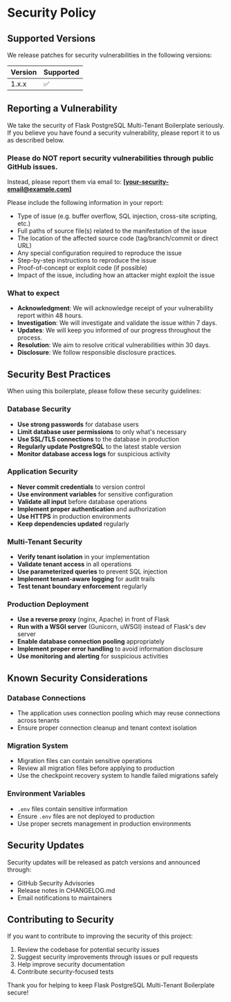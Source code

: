 # Security Policy

## Supported Versions

We release patches for security vulnerabilities in the following versions:

| Version | Supported          |
| ------- | ------------------ |
| 1.x.x   | :white_check_mark: |

## Reporting a Vulnerability

We take the security of Flask PostgreSQL Multi-Tenant Boilerplate seriously. If you believe you have found a security vulnerability, please report it to us as described below.

### Please do NOT report security vulnerabilities through public GitHub issues.

Instead, please report them via email to: **[your-security-email@example.com]**

Please include the following information in your report:
- Type of issue (e.g. buffer overflow, SQL injection, cross-site scripting, etc.)
- Full paths of source file(s) related to the manifestation of the issue
- The location of the affected source code (tag/branch/commit or direct URL)
- Any special configuration required to reproduce the issue
- Step-by-step instructions to reproduce the issue
- Proof-of-concept or exploit code (if possible)
- Impact of the issue, including how an attacker might exploit the issue

### What to expect

- **Acknowledgment**: We will acknowledge receipt of your vulnerability report within 48 hours.
- **Investigation**: We will investigate and validate the issue within 7 days.
- **Updates**: We will keep you informed of our progress throughout the process.
- **Resolution**: We aim to resolve critical vulnerabilities within 30 days.
- **Disclosure**: We follow responsible disclosure practices.

## Security Best Practices

When using this boilerplate, please follow these security guidelines:

### Database Security
- **Use strong passwords** for database users
- **Limit database user permissions** to only what's necessary
- **Use SSL/TLS connections** to the database in production
- **Regularly update PostgreSQL** to the latest stable version
- **Monitor database access logs** for suspicious activity

### Application Security
- **Never commit credentials** to version control
- **Use environment variables** for sensitive configuration
- **Validate all input** before database operations
- **Implement proper authentication** and authorization
- **Use HTTPS** in production environments
- **Keep dependencies updated** regularly

### Multi-Tenant Security
- **Verify tenant isolation** in your implementation
- **Validate tenant access** in all operations
- **Use parameterized queries** to prevent SQL injection
- **Implement tenant-aware logging** for audit trails
- **Test tenant boundary enforcement** regularly

### Production Deployment
- **Use a reverse proxy** (nginx, Apache) in front of Flask
- **Run with a WSGI server** (Gunicorn, uWSGI) instead of Flask's dev server
- **Enable database connection pooling** appropriately
- **Implement proper error handling** to avoid information disclosure
- **Use monitoring and alerting** for suspicious activities

## Known Security Considerations

### Database Connections
- The application uses connection pooling which may reuse connections across tenants
- Ensure proper connection cleanup and tenant context isolation

### Migration System
- Migration files can contain sensitive operations
- Review all migration files before applying to production
- Use the checkpoint recovery system to handle failed migrations safely

### Environment Variables
- `.env` files contain sensitive information
- Ensure `.env` files are not deployed to production
- Use proper secrets management in production environments

## Security Updates

Security updates will be released as patch versions and announced through:
- GitHub Security Advisories
- Release notes in CHANGELOG.md
- Email notifications to maintainers

## Contributing to Security

If you want to contribute to improving the security of this project:
1. Review the codebase for potential security issues
2. Suggest security improvements through issues or pull requests
3. Help improve security documentation
4. Contribute security-focused tests

Thank you for helping to keep Flask PostgreSQL Multi-Tenant Boilerplate secure! 
